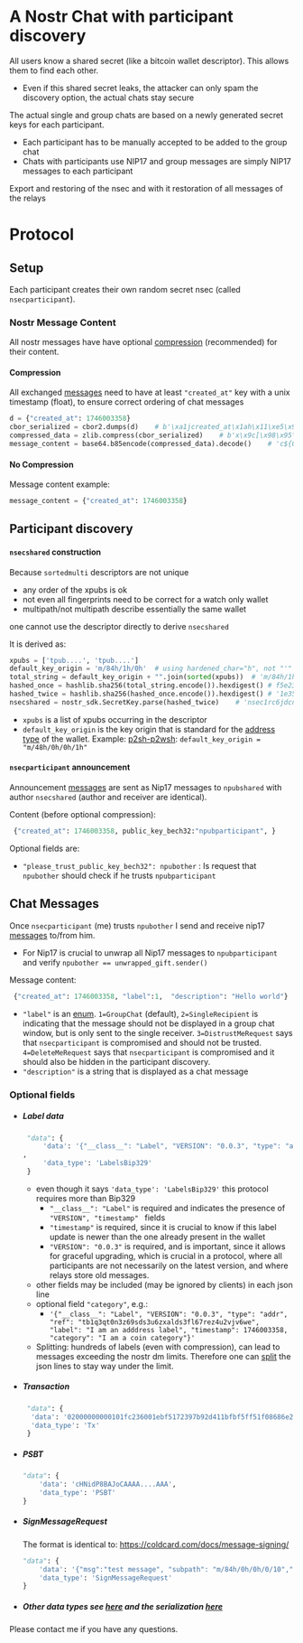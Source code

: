 # A Nostr Chat with participant discovery

All users know a shared secret (like a bitcoin wallet descriptor). This allows them to find each other. 
  * Even if this shared secret leaks, the attacker can only spam the discovery option, the actual chats stay secure

The actual single and group chats are based on a newly generated secret keys for each participant.
  * Each participant has to be manually accepted to be added to the group chat
  * Chats with participants use NIP17 and group messages are simply NIP17 messages to each participant 

Export and restoring of the nsec and with it restoration of all messages of the relays







# Protocol

## Setup

Each participant creates their own random secret nsec (called `nsecparticipant`).

### Nostr Message Content

All nostr messages have have optional [compression](https://github.com/andreasgriffin/bitcoin-nostr-chat/blob/bcdeb0659c3bb9dfeec4987d9b228460338fa0f2/bitcoin_nostr_chat/base_dm.py#L75) (recommended) for their content. 

#### Compression

All exchanged [messages](https://github.com/andreasgriffin/bitcoin-nostr-chat/blob/bcdeb0659c3bb9dfeec4987d9b228460338fa0f2/bitcoin_nostr_chat/base_dm.py#L50) need to have at least `"created_at"` key with a unix timestamp (float), to ensure correct ordering of chat messages

```python
d = {"created_at": 1746003358}
cbor_serialized = cbor2.dumps(d)	# b'\xa1jcreated_at\x1ah\x11\xe5\x9e'
compressed_data = zlib.compress(cbor_serialized)	# b'x\x9c[\x98\x95\\\x94\x9aX\x92\x9a\x12\x9fX"\x95!\xf8t\x1e\x00@\x9e\x07.'
message_content = base64.b85encode(compressed_data).decode()	# 'c${09m0XmXSdy9&pI9Q5A^3D206?AxE&'
```

#### No Compression

Message content example: 

```python
message_content = {"created_at": 1746003358}
```



## Participant discovery

#### `nsecshared` construction

Because `sortedmulti`  descriptors are not unique

- any order of the xpubs is ok
- not even all fingerprints need to be correct for a watch only wallet
-  multipath/not multipath describe essentially the same wallet

 one cannot use the descriptor directly to derive `nsecshared`

It is derived as:

````python
xpubs = ['tpub....', 'tpub....']
default_key_origin = 'm/84h/1h/0h'	# using hardened_char="h", not "'"
total_string = default_key_origin + "".join(sorted(xpubs))	# 'm/84h/1h/0htpub....tpub....'
hashed_once = hashlib.sha256(total_string.encode()).hexdigest()	# f5e23e3fdf6aa18b97535c22e0f42541fc60a39565faf7127954c80f8ddcc974
hashed_twice = hashlib.sha256(hashed_once.encode()).hexdigest()	# '1e3526e27654cbe32890b171b4a44db3a8c9fe14f17493dc9af22d4224a3d6a4'
nsecshared = nostr_sdk.SecretKey.parse(hashed_twice)	# 'nsec1rc6jdcnk2n97x2ysk9cmffzdkw5vnls5796f8hy67gk5yf9r66jq24e366'
````

- `xpubs` is a list of xpubs occurring in the descriptor
- `default_key_origin` is the key origin that is standard for the [address type](https://github.com/andreasgriffin/bitcoin-usb/blob/59d4ee5987e48657ae5903f5bbfe982a0be8bfa8/bitcoin_usb/address_types.py#L107) of the wallet.  Example: [p2sh-p2wsh](https://bips.dev/48/): `default_key_origin = "m/48h/0h/0h/1h"`

#### `nsecparticipant` announcement

Announcement [messages](https://github.com/andreasgriffin/bitcoin-nostr-chat/blob/bcdeb0659c3bb9dfeec4987d9b228460338fa0f2/bitcoin_nostr_chat/protocol_dm.py#L42) are sent as Nip17 messages to `npubshared` with author `nsecshared` (author and receiver are identical).

Content (before optional compression):

````python
 {"created_at": 1746003358, public_key_bech32:"npubparticipant", }
````

Optional fields are:

- `"please_trust_public_key_bech32": npubother` :  Is  request that `npubother` should check if he trusts `npubparticipant`

## Chat Messages

Once `nsecparticipant` (me) trusts `npubother` I send and receive nip17 [messages](https://github.com/andreasgriffin/bitcoin-nostr-chat/blob/a0e16671308822442f313f686174d2c46b6231e2/bitcoin_nostr_chat/bitcoin_dm.py#L61) to/from him.

- For Nip17 is crucial to unwrap all Nip17 messages to `npubparticipant`  and verify  `npubother == unwrapped_gift.sender()` 

Message content:

````python
 {"created_at": 1746003358, "label":1,  "description": "Hello world"}
````

* `"label"` is an [enum](https://github.com/andreasgriffin/bitcoin-nostr-chat/blob/a0e16671308822442f313f686174d2c46b6231e2/bitcoin_nostr_chat/bitcoin_dm.py#L46).  `1=GroupChat` (default),   `2=SingleRecipient` is indicating that the message should not be displayed in a group chat window, but is only sent to the single receiver. `3=DistrustMeRequest`  says that `nsecparticipant` is compromised and should not be trusted. `4=DeleteMeRequest`  says that `nsecparticipant` is compromised and it should also be hidden in the participant discovery. 
* `"description"` is a string that is displayed as a chat message

### Optional fields

- ##### Label data

  ````python
   "data": {
       'data': '{"__class__": "Label", "VERSION": "0.0.3", "type": "addr", "ref": "tb1q3qt0n3z69sds3u6zxalds3fl67rez4u2vjv6we", "label": "I am an adddress label", "timestamp": 1746003358}\n{"__class__": "Label", "VERSION": "0.0.3", "type": "addr", "ref": "tb1qmx7ke6j0amadeca65xqxpwh0utju5g3u55na9a", "label": "I am an adddress label too", "timestamp": 1746003358}'
  ,
       'data_type': 'LabelsBip329'
   }
  ````

  - even though it says `'data_type': 'LabelsBip329'` this protocol requires more than Bip329
    - `"__class__": "Label"` is required and indicates the presence of `"VERSION", "timestamp" ` fields
    - `"timestamp"` is required, since it is crucial to know if this label update is newer than the one already present in the wallet
    - `"VERSION": "0.0.3"` is required, and is important, since it allows for graceful upgrading, which is crucial in a protocol, where all participants are not necessarily on the latest version, and where relays store old messages.
  - other fields may be included (may be ignored by clients)  in each json line
  - optional field `"category"`, e.g.:
    - `'{"__class__": "Label", "VERSION": "0.0.3", "type": "addr", "ref": "tb1q3qt0n3z69sds3u6zxalds3fl67rez4u2vjv6we", "label": "I am an adddress label", "timestamp": 1746003358, "category": "I am a coin category"}'`
  - Splitting: hundreds of labels (even with compression), can lead to messages exceeding the nostr dm limits. Therefore one can [split](https://github.com/andreasgriffin/bitcoin-safe/blob/1d5959363b718c7b5d593514115bb28dc48740ca/bitcoin_safe/gui/qt/label_syncer.py#L99) the json lines to stay way under the limit.

- ##### Transaction 

  ````python
   "data": { 
  	'data': '02000000000101fc236001ebf5172397b92d411bfbf5ff51f08686e2443e248d0c2ed216d6ef070000000000fdffffff012709000000000000160014cbcd06e51299d26952ceed9b22fda644aa7df1220247304402203cb08c4b6b6410ed5b49532059c2ba6f525c2e59bf0edb013f830876f5ee0da702206f8e97552d0f8a6b0359431b58395aa42dc1ca12d26a1b8ca184cfd9e87187ef012102581ea439b4a084c2945eec9b57da1621c5792b4209eab4fd26c284720219ebb7070c0000', 
  	'data_type': 'Tx'
   }
  ````


- ##### PSBT 

  ````python
  "data": { 
      'data': 'cHNidP8BAJoCAAAA....AAA', 
      'data_type': 'PSBT'
  }
  ````

- ##### SignMessageRequest

  The format is identical to: https://coldcard.com/docs/message-signing/

  ````python
  "data": { 
      'data': '{"msg":"test message", "subpath": "m/84h/0h/0h/0/10","addr_fmt": "p2wpkh"}', 
      'data_type': 'SignMessageRequest'
  }
  ````

- ##### Other data types see [here](https://github.com/andreasgriffin/bitcoin-qr-tools/blob/afc9d6c552838d02e48f02abe69905116d372a5d/bitcoin_qr_tools/data.py#L33) and the serialization [here](https://github.com/andreasgriffin/bitcoin-qr-tools/blob/afc9d6c552838d02e48f02abe69905116d372a5d/bitcoin_qr_tools/data.py#L774)



Please contact me if you have any questions.

